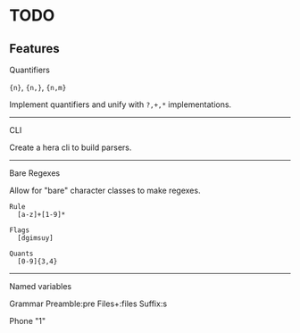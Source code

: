 TODO
====

Features
--------

Quantifiers

`{n}`, `{n,}`, `{n,m}`

Implement quantifiers and unify with `?,+,*` implementations.

---

CLI

Create a hera cli to build parsers.

---

Bare Regexes

Allow for "bare" character classes to make regexes.

```hera
Rule
  [a-z]+[1-9]*

Flags
  [dgimsuy]

Quants
  [0-9]{3,4}
```

---

Named variables

Grammar
  Preamble:pre Files+:files Suffix:s

Phone
  "1"
